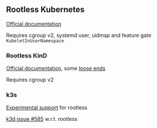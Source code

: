 ## Rootless Kubernetes

[Official documentation](https://kubernetes.io/docs/tasks/administer-cluster/kubelet-in-userns/)

Requires cgroup v2, systemd user, uidmap and feature gate `KubeletInUserNamespace`

### Rootless KinD

[Official documentation](https://kind.sigs.k8s.io/docs/user/rootless/), some [loose ends](https://github.com/kubernetes-sigs/kind/issues/1797)

Requires cgroup v2

### k3s

[Experimental support](https://rancher.com/docs/k3s/latest/en/advanced/#running-k3s-with-rootless-mode-experimental) for rootless

[k3d issue #585](https://github.com/rancher/k3d/issues/585) w.r.t. rootless
